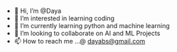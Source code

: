 - 👋 Hi, I’m @Daya
- 👀 I’m interested in learning coding
- 🌱 I’m currently learning python and machine learning
- 💞️ I’m looking to collaborate on AI and ML Projects
- 📫 How to reach me ...@ dayabs@gmail.com

<!---
Dayabs/Dayabs is a ✨ special ✨ repository because its `README.md` (this file) appears on your GitHub profile.
You can click the Preview link to take a look at your changes.
--->
